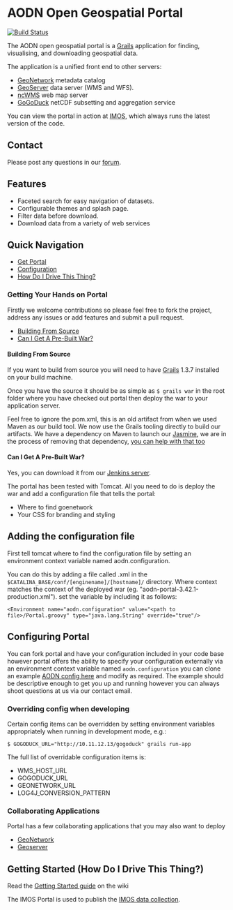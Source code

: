AODN Open Geospatial Portal
===========================

[![Build Status](https://travis-ci.org/aodn/aodn-portal.png?branch=master)](https://travis-ci.org/aodn/aodn-portal)

The AODN open geospatial portal is a [Grails](http://grails.org/) application for finding, visualising, and downloading geospatial data.

The application is a unified front end to other servers: 

* [GeoNetwork](http://geonetwork-opensource.org/) metadata catalog
* [GeoServer](http://geoserver.org/) data server (WMS and WFS).
* [ncWMS](http://www.resc.rdg.ac.uk/trac/ncWMS/) web map server
* [GoGoDuck](https://github.com/aodn/go-go-duck) netCDF subsetting and aggregation service

You can view the portal in action at [IMOS](http://imos.aodn.org.au), which always runs the latest version of the code.

## Contact
Please post any questions in our [forum](http://portalhelp.aodn.org.au/Portal2_help/?q=forum).

## Features

* Faceted search for easy navigation of datasets.
* Configurable themes and splash page.
* Filter data before download.
* Download data from a variety of web services

## Quick Navigation

* [Get Portal](#getting-your-hands-on-portal)
* [Configuration](#configuring-portal)
* [How Do I Drive This Thing?](#getting-started-how-do-i-drive-this-thing)

### Getting Your Hands on Portal

Firstly we welcome contributions so please feel free to fork the project, address any issues or add features and submit
a pull request.

* [Building From Source](#building-from-source)
* [Can I Get A Pre-Built War?](#can-i-get-a-pre-built-war)

#### Building From Source

If you want to build from source you will need to have [Grails](http://grails.org/) 1.3.7 installed on your build machine.

Once you have the source it should be as simple as ```$ grails war``` in the root folder where you have checked out portal
then deploy the war to your application server.

Feel free to ignore the pom.xml, this is an old artifact from when we used Maven as our build tool. We now use the
Grails tooling directly to build our artifacts. We have a dependency on Maven to launch our [Jasmine](http://pivotal.github.com/jasmine/ "Jasmine BDD"),
we are in the process of removing that dependency, [you can help with that too](https://github.com/jkburges/grails-javascript-phantomjs "Grails JavaScript PhantomJS")

#### Can I Get A Pre-Built War?

Yes, you can download it from our [Jenkins server](https://jenkins.aodn.org.au/job/Portal%20-%203.x%20Prod/).

The portal has been tested with Tomcat.  All you need to do is deploy the war and add a configuration file that tells the portal:

* Where to find goenetwork
* Your CSS for branding and styling

## Adding the configuration file

First tell tomcat where to find the configuration file by setting an environment context variable named aodn.configuration. 

You can do this by adding a file called <context>.xml in the ```$CATALINA_BASE/conf/[enginename]/[hostname]/``` directory. Where context matches the context of the deployed war (eg. "aodn-portal-3.42.1-production.xml").  set the variable by including it as follows: 

```<Environment name="aodn.configuration" value="<path to file>/Portal.groovy" type="java.lang.String" override="true"/>```



## Configuring Portal

You can fork portal and have your configuration included in your code base however portal offers the ability to specify
your configuration externally via an environment context variable named ```aodn.configuration``` you can clone an
example [AODN config here](https://github.com/aodn/aodn-portal-config) and modify as required. The example should be
descriptive enough to get you up and running however you can always shoot questions at us via our contact email.

### Overriding config when developing

Certain config items can be overridden by setting environment variables appropriately when running in development mode, e.g.:

```
$ GOGODUCK_URL="http://10.11.12.13/gogoduck" grails run-app
```

The full list of overridable configuration items is:

* WMS_HOST_URL
* GOGODUCK_URL
* GEONETWORK_URL
* LOG4J_CONVERSION_PATTERN

### Collaborating Applications

Portal has a few collaborating applications that you may also want to deploy

* [GeoNetwork](http://geonetwork-opensource.org/)
* [Geoserver](http://geoserver.org/)

## Getting Started (How Do I Drive This Thing?)

Read the [Getting Started guide](https://github.com/aodn/aodn-portal/wiki/Getting-Started) on the wiki


The IMOS Portal is used to publish the [IMOS data collection](https://imos.aodn.org.au/data_collections.html).

